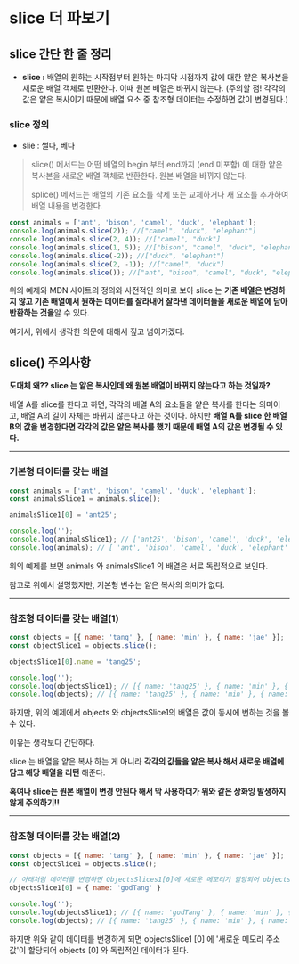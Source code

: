 slice 더 파보기
===

## slice 간단 한 줄 정리
- **slice :** 배열의 원하는 시작점부터 원하는 마지막 시점까지 값에 대한 얕은 복사본을 새로운 배열 객체로 반환한다. 이때 원본 배열은 바뀌지 않는다. (주의할 점! 각각의 값은 얕은 복사이기 때문에 배열 요소 중 참조형 데이터는 수정하면 값이 변경된다.)

### slice 정의
- slie : 썰다, 베다

> slice() 메서드는 어떤 배열의 begin 부터 end까지 (end 미포함) 에 대한 얕은 복사본을 새로운 배열 객체로 반환한다. 원본 배열을 바뀌지 않는다.
>
>splice() 메서드는 배열의 기존 요소를 삭제 또는 교체하거나 새 요소를 추가하여 배열 내용을 변경한다.

```js
const animals = ['ant', 'bison', 'camel', 'duck', 'elephant']; 
console.log(animals.slice(2)); //["camel", "duck", "elephant"]
console.log(animals.slice(2, 4)); //["camel", "duck"]
console.log(animals.slice(1, 5)); //["bison", "camel", "duck", "elephant"]
console.log(animals.slice(-2)); //["duck", "elephant"]
console.log(animals.slice(2, -1)); //["camel", "duck"]
console.log(animals.slice()); //["ant", "bison", "camel", "duck", "elephant"]
```
위의 예제와 MDN 사이트의 정의와 사전적인 의미로 보아 slice 는 **기존 배열은 변경하지 않고 기존 배열에서 원하는 데이터를 잘라내어 잘라낸 데이터들을 새로운 배열에 담아 반환하는 것을**알 수 있다.

여기서, 위에서 생각한 의문에 대해서 짚고 넘어가겠다.


## slice() 주의사항
**도대체 왜?? slice 는 얕은 복사인데 왜 원본 배열이 바뀌지 않는다고 하는 것일까?**

배열 A를 slice를 한다고 하면, 각각의 배열 A의 요소들을 얕은 복사를 한다는 의미이고, 배열 A의 길이 자체는 바뀌지 않는다고 하는 것이다. 하지만 **배열 A를 slice 한 배열 B의 값을 변경한다면 각각의 값은 얕은 복사를 했기 때문에 배열 A의 값은 변경될 수 있다.**

---

### 기본형 데이터를 갖는 배열

```js
const animals = ['ant', 'bison', 'camel', 'duck', 'elephant'];
const animalsSlice1 = animals.slice();

animalsSlice1[0] = 'ant25';

console.log('');
console.log(animalsSlice1); // ['ant25', 'bison', 'camel', 'duck', 'elephant']
console.log(animals); // [ 'ant', 'bison', 'camel', 'duck', 'elephant' ]
```
위의 예제를 보면 animals 와 animalsSlice1 의 배열은 서로 독립적으로 보인다.

참고로 위에서 설명했지만, 기본형 변수는 얕은 복사의 의미가 없다.

---

### 참조형 데이터를 갖는 배열(1)

```js
const objects = [{ name: 'tang' }, { name: 'min' }, { name: 'jae' }];
const objectSlice1 = objects.slice();

objectsSlice1[0].name = 'tang25';

console.log('');
console.log(objectsSlice1); // [{ name: 'tang25' }, { name: 'min' }, { name: 'jae' }]
console.log(objects); // [{ name: 'tang25' }, { name: 'min' }, { name: 'jae' }]
```
하지만, 위의 예제에서 objects 와 objectsSlice1의 배열은 값이 동시에 변하는 것을 볼 수 있다.

이유는 생각보다 간단하다.

slice 는 배열을 얕은 복사 하는 게 아니라 **각각의 값들을 얕은 복사 해서 새로운 배열에 담고 해당 배열을 리턴** 해준다.

**혹여나 slice는 원본 배열이 변경 안된다 해서 막 사용하더가 위와 같은 상화잉 발생하지 않게 주의하기!!**

---
### 참조형 데이터를 갖는 배열(2)

```js
const objects = [{ name: 'tang' }, { name: 'min' }, { name: 'jae' }];
const objectSlice1 = objects.slice();

// 아래처럼 데이터를 변경하면 ObjectsSlices1[0]에 새로운 메모리가 할당되어 objectsSlice1[0]와 Objects[0]은 독립적인 데이터가 된다.
objectsSlice1[0] = { name: 'godTang' }

console.log('');
console.log(objectsSlice1); // [{ name: 'godTang' }, { name: 'min' }, { name: 'jae' }]
console.log(objects); // [{ name: 'tang25' }, { name: 'min' }, { name: 'jae' }]

```
하지만 위와 같이 데이터를 변경하게 되면 objectsSlice1 [0] 에 '새로운 메모리 주소 값'이 할당되어 objects [0] 와 독립적인 데이터가 된다.
